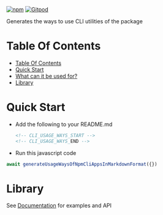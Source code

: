 [![npm](https://img.shields.io/npm/v/@freephoenix888/generate-usage-ways-of-npm-cli-apps-in-markdown-format.svg)](https://www.npmjs.com/package/@freephoenix888/generate-usage-ways-of-npm-cli-apps-in-markdown-format)
[![Gitpod](https://img.shields.io/badge/Gitpod-ready--to--code-blue?logo=gitpod)](https://gitpod.io/#https://github.com/freephoenix888/generate-usage-ways-of-npm-cli-apps-in-markdown-format) 

Generates the ways to use CLI utilities of the package

# Table Of Contents
<!-- Do not remove these comments because they are used for automatic generation -->
<!-- TABLE_OF_CONTENTS_START -->
- [Table Of Contents](#table-of-contents)
- [Quick Start](#quick-start)
- [What can it be used for?](#what-can-it-be-used-for?)
- [Library](#library)

<!-- TABLE_OF_CONTENTS_END -->

# Quick Start
- Add the following to your README.md
  ```markdown
  <!-- CLI_USAGE_WAYS_START -->
  <!-- CLI_USAGE_WAYS_END -->
  ```
- Run this javascript code
```javascript
await generateUsageWaysOfNpmCliAppsInMarkdownFormat({})
```

# Library
See [Documentation] for examples and API 


[Documentation]: https://freephoenix888.github.io/generate-usage-ways-of-npm-cli-apps-in-markdown-format/
